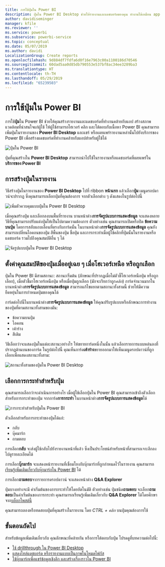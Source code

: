 ```yaml
---
title: การใช้ปุ่มใน Power BI
description: ปุ่มใน Power BI Desktop ช่วยให้รายงานและแดชบอร์ดของคุณ ทำงานได้เหมือน app และเพิ่มการมีส่วนร่วมกับผู้ใช้
author: davidiseminger
manager: kfile
ms.reviewer: ''
ms.service: powerbi
ms.subservice: powerbi-service
ms.topic: conceptual
ms.date: 05/07/2019
ms.author: davidi
LocalizationGroup: Create reports
ms.openlocfilehash: 9d884df7fdfa6d0f16e7963c00a1100186d70546
ms.sourcegitcommit: 60dad5aa0d85db790553e537bf8ac34ee3289ba3
ms.translationtype: HT
ms.contentlocale: th-TH
ms.lasthandoff: 05/29/2019
ms.locfileid: "65239503"
---
```

# <a name="using-buttons-in-power-bi"></a>การใช้ปุ่มใน Power BI
การใช้**ปุ่ม**ใน Power BI ช่วยให้คุณสร้างรายงานและแดชบอร์ดที่ทำงานคล้ายกับแอป สร้างสภาพแวดล้อมที่น่าสนใจแก่ผู้ใช้ ให้ผู้ใช้สามารถโฮเวอร์ คลิก และโต้ตอบกับเนื้อหา Power BI คุณสามารถเพิ่มปุ่มในรายงานของ **Power BI Desktop** และแชร์ หรือเผยแพร่รายงานเหล่านั้นไปยังบริการของ Power BI เพื่อสร้างแดชบอร์ดที่ทำงานคล้ายกับแอปสำหรับผู้ใช้ได้

![ปุ่มใน Power BI](media/desktop-buttons/desktop-buttons_01.png)

ปุ่มที่คุณสร้างใน **Power BI Desktop** สามารถนำไปใช้ในรายงานหรือแดชบอร์ดที่เผยแพร่ใน**บริการของ Power BI**

## <a name="creating-buttons-in-reports"></a>การสร้างปุ่มในรายงาน
วิธีสร้างปุ่มในรายงานของ **Power BI Desktop** ไปที่ ribbon **หน้าแรก** แล้วเลือก**ปุ่ม** เมนูดรอปดาวน์จะปรากฏ ซึ่งคุณสามารถเลือกปุ่มที่คุณต้องการ จากตัวเลือกต่าง ๆ ดังแสดงในรูปต่อไปนี้ 

![เพิ่มตัวควบคุมแบบปุ่มใน Power BI Desktop](media/desktop-buttons/desktop-buttons_02.png)

เมื่อคุณสร้างปุ่ม และเลือกลงบนพื้นที่รายงาน บานหน้าต่าง**การจัดรูปแบบการแสดงข้อมูล** จะแสดงหลายวิธีที่คุณสามารถปรับแต่งปุ่มให้เป็นไปตามความต้องการ ตัวอย่างเช่น คุณสามารถเปิดหรือปิด **ข้อความบนปุ่ม** โดยการสลับแถบเลื่อนที่ตรงกับการ์ดนั้น ในบานหน้าต่าง**การจัดรูปแบบการแสดงข้อมูล** คุณยังสามารถเปลี่ยนไอคอนของปุ่ม สีพื้นของปุ่ม ชื่อปุ่ม และการกระทำเมื่อผู้ใช้คลิกที่ปุ่มนั้นในรายงานหรือแดชบอร์ด รวมไปถึงคุณสมบัติอื่น ๆ ได้

![จัดรูปแบบปุ่มใน Power BI Desktop](media/desktop-buttons/desktop-buttons_03.png)

## <a name="set-button-properties-when-idle-hovered-over-or-selected"></a>ตั้งค่าคุณสมบัติของปุ่มเมื่ออยู่เฉย ๆ เมื่อโฮเวอร์เหนือ หรือถูกเลือก

ปุ่มใน Power BI มีสามสถานะ: สถานะเริ่มต้น (ลักษณะที่ปรากฏเมื่อไม่ตัวชี้โฮเวอร์เหนือปุ่ม หรือถูกเลือก), เมื่อตัวชี้มาโฮเวอร์เหนือปุ่ม หรือเมื่อปุ่มถูกเลือก (มักจะเรียกว่าถูก*คลิก*) การ์ดจำนวนมากในบานหน้าต่าง**การจัดรูปแบบการแสดงข้อมูล** สามารถแก้ไขแยกตามสถานะทั้งสามนี้ ช่วยให้มีความยืดหยุ่นในการกำหนดปุ่มของคุณได้

การ์ดต่อไปนี้ในบานหน้าต่าง**การจัดรูปแบบการแสดงข้อมูล** ให้คุณปรับรูปแบบหรือลักษณะการทำงานของปุ่มที่ตามสถานะทั้งสามของมัน:

* ข้อความบนปุ่ม
* ไอคอน
* เค้าร่าง
* สีเติม

วิธีเลือกว่าจะแสดงปุ่มในแต่ละสถานะอย่างไร ให้ขยายการ์ดหนึ่งในนั้น แล้วเลือกรายการแบบหล่นลงที่ปรากฏด้านบนของการ์ด ในรูปต่อไปนี้ คุณเห็นการ์ด**เค้าร่าง**ขยายออกมาให้เห็นเมนูดรอปดาวน์ที่ถูกเลือกเพื่อแสดงสถานะทั้งสาม:

![สถานะทั้งสามของปุ่มใน Power BI Desktop](media/desktop-buttons/desktop-buttons_04.png)


## <a name="select-the-action-for-a-button"></a>เลือกการกระทำสำหรับปุ่ม

คุณสามารถเลือกว่าจะดำเนินการอย่างไร เมื่อผู้ใช้เลือกปุ่มใน Power BI คุณสามารถเข้าถึงตัวเลือกสำหรับการกระทำของปุ่ม จากการ์ด**การกระทำ** ในบานหน้าต่าง**การจัดรูปแบบการแสดงข้อมูล**ได้

![การกระทำสำหรับปุ่มใน Power BI](media/desktop-buttons/desktop-buttons_05.png)

ตัวเลือกสำหรับการกระทำของปุ่มได้แก่:

* กลับ
* บุ๊คมาร์ก
* ถามตอบ

การเลือก**กลับ** จะส่งผู้ใช้กลับไปยังรายงานหน้าที่แล้ว ซึ่งเป็นประโยชน์สำหรับหน้าที่สามารถเจาะลึกลงไปดูรายละเอียดได้

การเลือก**บุ๊กมาร์ก** จะแสดงหน้ารายงานที่เชื่อมโยงกับบุ๊กมาร์กที่ถูกกำหนดไว้ในรายงาน คุณสามารถ[เรียนรู้เพิ่มเติมเกี่ยวกับบุ๊กมาร์กใน Power BI](desktop-bookmarks.md) ได้ 

การเลือก**ถามตอบ**จากรายการดรอปดาวน์ จะแสดงหน้าต่าง **Q&A Explorer** 

ปุ่มบางอย่างจะมี ค่าเริ่มต้นของการกระทำให้โดยอัตโนมัติ ตัวอย่างเช่น ปุ่มชนิด**ถามตอบ** จะเลือก**ถามตอบ**เป็นค่าเริ่มต้นของการกระทำ คุณสามารถเรียนรู้เพิ่มเติมเกี่ยวกับ **Q&A Explorer** ได้โดยศึกษาจาก[บล็อกโพสต์นี้](https://powerbi.microsoft.com/blog/power-bi-desktop-april-2018-feature-summary/#Q&AExplorer)

คุณสามารถลองหรือทดสอบปุ่มที่คุณสร้างในรายงาน โดย *CTRL + คลิก* บนปุ่มคุณต้องการใช้ 

## <a name="next-steps"></a>ขั้นตอนถัดไป
สำหรับข้อมูลเพิ่มเติมเกี่ยวกับ คุณลักษณะที่คล้ายกัน หรือการโต้ตอบกับปุ่ม โปรดดูที่บทความต่อไปนี้:

* [ใช้ drillthrough ใน Power BI Desktop](desktop-drillthrough.md)
* [แสดงไทล์แดชบอร์ด หรือรายงานแบบเป็นภาพในโหมดโฟกัส](consumer/end-user-focus.md)
* [ใช้บุ๊กมาร์กเพื่อแชร์ข้อมูลเชิงลึก และสร้างเรื่องราวใน Power BI](desktop-bookmarks.md)

